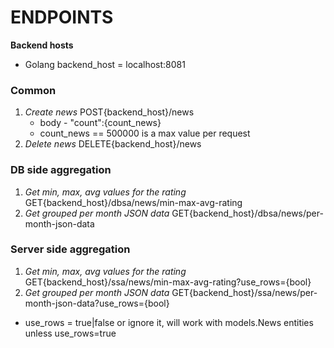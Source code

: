 # ENDPOINTS
**Backend hosts**
* Golang backend_host = localhost:8081
### Common
1. *Create news* POST{backend_host}/news
    * body - "count":{count_news}
    * count_news == 500000 is a max value per request
1. *Delete news* DELETE{backend_host}/news
### DB side aggregation
1. *Get min, max, avg values for the rating* GET{backend_host}/dbsa/news/min-max-avg-rating
1. *Get grouped per month JSON data* GET{backend_host}/dbsa/news/per-month-json-data
### Server side aggregation
1. *Get min, max, avg values for the rating* GET{backend_host}/ssa/news/min-max-avg-rating?use_rows={bool}
1. *Get grouped per month JSON data* GET{backend_host}/ssa/news/per-month-json-data?use_rows={bool}

* use_rows = true|false or ignore it, will work with models.News entities unless use_rows=true